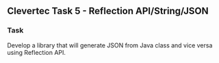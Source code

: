 ## **Clevertec Task 5 - Reflection API/String/JSON**

### **Task**

Develop a library that will generate JSON from Java class and vice versa using Reflection API.
